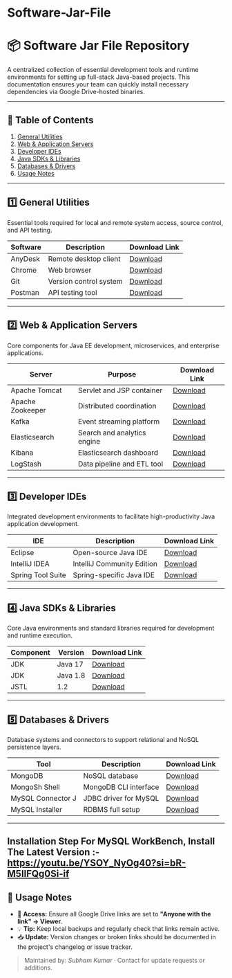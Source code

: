 # Software-Jar-File

# 📦 Software Jar File Repository

A centralized collection of essential development tools and runtime environments for setting up full-stack Java-based projects. This documentation ensures your team can quickly install necessary dependencies via Google Drive-hosted binaries.

---

## 🔧 Table of Contents

1. [General Utilities](#general-utilities)
2. [Web & Application Servers](#web--application-servers)
3. [Developer IDEs](#developer-ides)
4. [Java SDKs & Libraries](#java-sdks--libraries)
5. [Databases & Drivers](#databases--drivers)
6. [Usage Notes](#usage-notes)

---

## 1️⃣ General Utilities

Essential tools required for local and remote system access, source control, and API testing.

| Software | Description            | Download Link                                                                                  |
| -------- | ---------------------- | ---------------------------------------------------------------------------------------------- |
| AnyDesk  | Remote desktop client  | [Download](https://drive.google.com/file/d/1lRHqfmciCPCFBN5WlioIoh6gqSo9qAB0/view?usp=sharing) |
| Chrome   | Web browser            | [Download](https://drive.google.com/file/d/18tyHFLIBOpwr-E8ENddSIswg1sxko51q/view?usp=sharing) |
| Git      | Version control system | [Download](https://drive.google.com/file/d/1-RawrwsWnBSzCoHIy1-1PeGIh505AdJJ/view?usp=sharing) |
| Postman  | API testing tool       | [Download](https://drive.google.com/file/d/1-RawrwsWnBSzCoHIy1-1PeGIh505AdJJ/view?usp=sharing) |

---

## 2️⃣ Web & Application Servers

Core components for Java EE development, microservices, and enterprise applications.

| Server           | Purpose                     | Download Link                                                                                  |
| ---------------- | --------------------------- | ---------------------------------------------------------------------------------------------- |
| Apache Tomcat    | Servlet and JSP container   | [Download](https://drive.google.com/file/d/1ktFL3wq26EVcIt6KgA9lKWvTVfdVKr9m/view?usp=sharing) |
| Apache Zookeeper | Distributed coordination    | [Download](https://drive.google.com/file/d/1pArjJW2an3wjDoWDFRb-Vo2jtFkHAwwK/view?usp=sharing) |
| Kafka            | Event streaming platform    | [Download](https://drive.google.com/file/d/1rcUvjupcbjdf9UTiziAFdM7GvJCblWQY/view?usp=sharing) |
| Elasticsearch    | Search and analytics engine | [Download](https://drive.google.com/file/d/1g-np-PpRVAAajhsz7bn8wy1Nf8Y6ufhe/view?usp=sharing) |
| Kibana           | Elasticsearch dashboard     | [Download](https://drive.google.com/file/d/166xQo_JALRA5VgRwopoYxZPfw1K86epq/view?usp=sharing) |
| LogStash         | Data pipeline and ETL tool  | [Download](https://drive.google.com/file/d/1lOjUoC9Is6ZCQSJwjrUhiCSsIqKPKumI/view?usp=sharing) |

---

## 3️⃣ Developer IDEs

Integrated development environments to facilitate high-productivity Java application development.

| IDE               | Description                | Download Link                                                                                  |
| ----------------- | -------------------------- | ---------------------------------------------------------------------------------------------- |
| Eclipse           | Open-source Java IDE       | [Download](https://drive.google.com/file/d/1pArjJW2an3wjDoWDFRb-Vo2jtFkHAwwK/view?usp=sharing) |
| IntelliJ IDEA     | IntelliJ Community Edition | [Download](https://drive.google.com/file/d/1vPysePHHPO2jrs07vmvyfL8yra0opZkG/view?usp=sharing) |
| Spring Tool Suite | Spring-specific Java IDE   | [Download](https://drive.google.com/file/d/1mpWAZbbxwVxWhUvUHIE9SDFKCAfR7dFA/view?usp=sharing) |

---

## 4️⃣ Java SDKs & Libraries

Core Java environments and standard libraries required for development and runtime execution.

| Component | Version  | Download Link                                                                                  |
| --------- | -------- | ---------------------------------------------------------------------------------------------- |
| JDK       | Java 17  | [Download](https://drive.google.com/file/d/1iag8KxGrC4LDnv612ed-_-AtymRXEjiA/view?usp=sharing) |
| JDK       | Java 1.8 | [Download](https://drive.google.com/file/d/1Y2lbPREeGyl_qOm7EGVSP53PTieKM6cw/view?usp=sharing) |
| JSTL      | 1.2      | [Download](https://drive.google.com/file/d/1Uk8c79oaVhO5dBDpAbdkffkY9SOjWzVT/view?usp=sharing) |

---

## 5️⃣ Databases & Drivers

Database systems and connectors to support relational and NoSQL persistence layers.

| Tool              | Description           | Download Link                                                                                  |
| ----------------- | --------------------- | ---------------------------------------------------------------------------------------------- |
| MongoDB           | NoSQL database        | [Download](https://drive.google.com/file/d/13dNCDVSBIx0fYe5OAaJQewPNAraH9jps/view?usp=sharing) |
| MongoSh Shell     | MongoDB CLI interface | [Download](https://drive.google.com/file/d/13dNCDVSBIx0fYe5OAaJQewPNAraH9jps/view?usp=sharing) |
| MySQL Connector J | JDBC driver for MySQL | [Download](https://drive.google.com/file/d/1Da6HM9UVEVeZT1dbos6flhzMaIbovo-G/view?usp=sharing) |
| MySQL Installer   | RDBMS full setup      | [Download](https://drive.google.com/file/d/1Da6HM9UVEVeZT1dbos6flhzMaIbovo-G/view?usp=sharing) |

---
Installation Step For MySQL WorkBench, Install The Latest Version :- 
https://youtu.be/YSOY_NyOg40?si=bR-M5IlFQg0Si-if
--------

## 📝 Usage Notes

* 🔗 **Access:** Ensure all Google Drive links are set to **"Anyone with the link" → Viewer**.
* 💡 **Tip:** Keep local backups and regularly check that links remain active.
* 📥 **Update:** Version changes or broken links should be documented in the project's changelog or issue tracker.

> Maintained by: *Subham Kumar* · Contact for update requests or additions.

